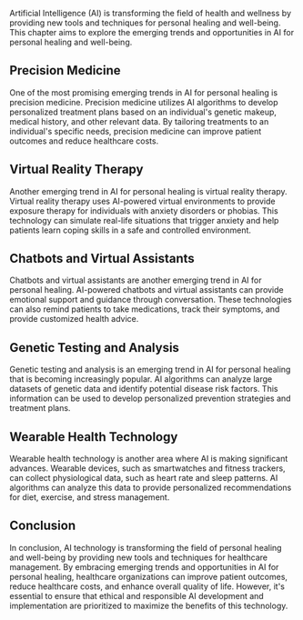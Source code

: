 

Artificial Intelligence (AI) is transforming the field of health and wellness by providing new tools and techniques for personal healing and well-being. This chapter aims to explore the emerging trends and opportunities in AI for personal healing and well-being.

Precision Medicine
------------------

One of the most promising emerging trends in AI for personal healing is precision medicine. Precision medicine utilizes AI algorithms to develop personalized treatment plans based on an individual's genetic makeup, medical history, and other relevant data. By tailoring treatments to an individual's specific needs, precision medicine can improve patient outcomes and reduce healthcare costs.

Virtual Reality Therapy
-----------------------

Another emerging trend in AI for personal healing is virtual reality therapy. Virtual reality therapy uses AI-powered virtual environments to provide exposure therapy for individuals with anxiety disorders or phobias. This technology can simulate real-life situations that trigger anxiety and help patients learn coping skills in a safe and controlled environment.

Chatbots and Virtual Assistants
-------------------------------

Chatbots and virtual assistants are another emerging trend in AI for personal healing. AI-powered chatbots and virtual assistants can provide emotional support and guidance through conversation. These technologies can also remind patients to take medications, track their symptoms, and provide customized health advice.

Genetic Testing and Analysis
----------------------------

Genetic testing and analysis is an emerging trend in AI for personal healing that is becoming increasingly popular. AI algorithms can analyze large datasets of genetic data and identify potential disease risk factors. This information can be used to develop personalized prevention strategies and treatment plans.

Wearable Health Technology
--------------------------

Wearable health technology is another area where AI is making significant advances. Wearable devices, such as smartwatches and fitness trackers, can collect physiological data, such as heart rate and sleep patterns. AI algorithms can analyze this data to provide personalized recommendations for diet, exercise, and stress management.

Conclusion
----------

In conclusion, AI technology is transforming the field of personal healing and well-being by providing new tools and techniques for healthcare management. By embracing emerging trends and opportunities in AI for personal healing, healthcare organizations can improve patient outcomes, reduce healthcare costs, and enhance overall quality of life. However, it's essential to ensure that ethical and responsible AI development and implementation are prioritized to maximize the benefits of this technology.
